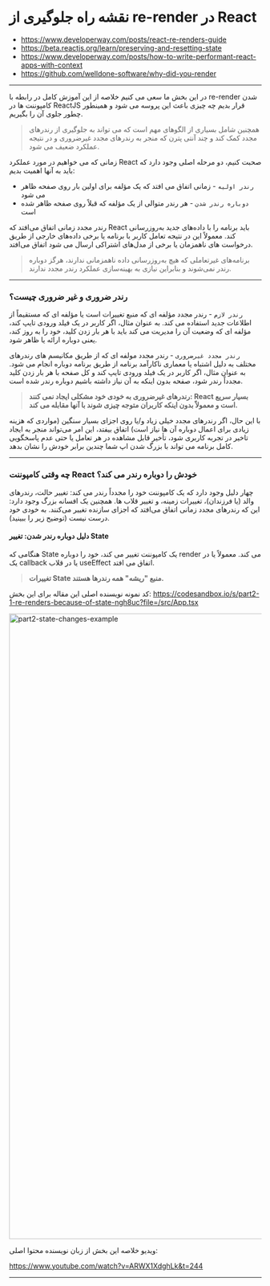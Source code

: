 # نقشه راه جلوگیری از re-render در React

- https://www.developerway.com/posts/react-re-renders-guide
- https://beta.reactjs.org/learn/preserving-and-resetting-state
- https://www.developerway.com/posts/how-to-write-performant-react-apps-with-context
- https://github.com/welldone-software/why-did-you-render

---
در این بخش ما سعی می کنیم خلاصه از این آموزش کامل در رابطه با re-render شدن کامپوننت ها در ReactJS قرار بدیم چه چیزی باعث این پروسه می شود و همینطور چطور جلوی آن را بگیریم.
> همچنین شامل بسیاری از الگوهای مهم است که می تواند به جلوگیری از رندرهای مجدد کمک کند و چند آنتی پترن که منجر به رندرهای مجدد غیرضروری و در نتیجه عملکرد ضعیف می شود.

زمانی که می خواهیم در مورد عملکرد React صحبت کنیم، دو مرحله اصلی وجود دارد که باید به آنها اهمیت بدیم:

- `رندر اولیه` - زمانی اتفاق می افتد که یک مؤلفه برای اولین بار روی صفحه ظاهر می شود
- `دوباره رندر شدن` - هر رندر متوالی از یک مؤلفه که قبلاً روی صفحه ظاهر شده است


رندر مجدد زمانی اتفاق می‌افتد که React باید برنامه را با داده‌های جدید به‌روزرسانی کند. معمولاً این در نتیجه تعامل کاربر با برنامه یا برخی داده‌های خارجی از طریق درخواست های ناهمزمان یا برخی از مدل‌های اشتراکی ارسال می شود اتفاق می‌افتد.

> برنامه‌های غیرتعاملی که هیچ به‌روزرسانی داده ناهمزمانی ندارند، هرگز دوباره رندر نمی‌شوند و بنابراین نیازی به بهینه‌سازی عملکرد رندر مجدد ندارند.


---


### رندر ضروری و غیر ضروری چیست؟

`رندر لازم` - رندر مجدد مؤلفه ای که منبع تغییرات است یا مؤلفه ای که مستقیماً از اطلاعات جدید استفاده می کند. به عنوان مثال، اگر کاربر در یک فیلد ورودی تایپ کند، مؤلفه ای که وضعیت آن را مدیریت می کند باید با هر بار زدن کلید، خود را به روز کند، یعنی دوباره ارائه یا ظاهر شود.

`رندر مجدد غیرضروری` - رندر مجدد مولفه ای که از طریق مکانیسم های رندرهای مختلف به دلیل اشتباه یا معماری ناکارآمد برنامه از طریق برنامه دوباره انجام می شود. به عنوان مثال، اگر کاربر در یک فیلد ورودی تایپ کند و کل صفحه با هر بار زدن کلید مجدداً رندر شود، صفحه بدون اینکه به آن نیاز داشته باشیم دوباره رندر شده است.

> **رندرهای غیرضروری به خودی خود مشکلی ایجاد نمی کنند: React بسیار سریع است و معمولاً بدون اینکه کاربران متوجه چیزی شوند با آنها مقابله می کند.**
> 
با این حال، اگر رندرهای مجدد خیلی زیاد و/یا روی اجزای بسیار سنگین (مواردی که هزینه زیادی برای اعمال دوباره آن ها نیاز است) اتفاق بیفتد، این امر می‌تواند منجر به ایجاد تاخیر در تجربه کاربری شود، تأخیر قابل مشاهده در هر تعامل یا حتی عدم پاسخگویی کامل برنامه می تواند با بزرگ شدن اپ شما چندین برابر خودش را نشان بدهد.

---
### چه وقتی کامپوننت React خودش را دوباره رندر می کند؟

چهار دلیل وجود دارد که یک کامپوننت خود را مجدداً رندر می کند:
تغییر حالت، رندرهای والد (یا فرزندان)، تغییرات زمینه، و تغییر قلاب ها. همچنین یک افسانه بزرگ وجود دارد: این که رندرهای مجدد زمانی اتفاق می‌افتد که اجزای سازنده تغییر می‌کنند. به خودی خود درست نیست (توضیح زیر را ببینید).

#### دلیل دوباره رندر شدن: تغییر State

هنگامی که State یک کامپوننت تغییر می کند، خود را دوباره render می کند. معمولاً یا در یک callback یا در قلاب useEffect اتفاق می افتد.

> **تغییرات State منبع "ریشه" همه رندرها هستند.**


کد نمونه نویسنده اصلی این مقاله برای این بخش: https://codesandbox.io/s/part2-1-re-renders-because-of-state-ngh8uc?file=/src/App.tsx

<img width="1246" alt="part2-state-changes-example" src="https://user-images.githubusercontent.com/8413604/219853256-1f10b2fa-1030-4e56-b178-63ef3fcd366b.png">

ویدیو خلاصه این بخش از زبان نویسنده محتوا اصلی:

https://www.youtube.com/watch?v=ARWX1XdghLk&t=244

---
